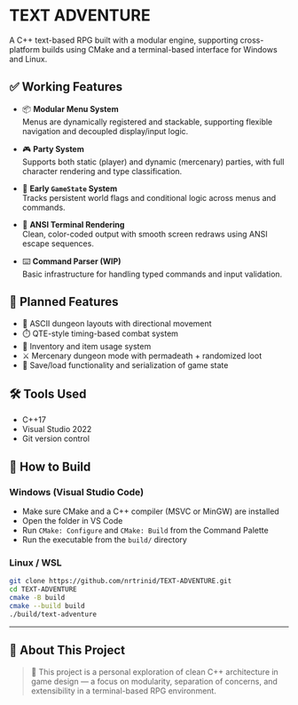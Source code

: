 # TEXT ADVENTURE

A C++ text-based RPG built with a modular engine, supporting cross-platform builds using CMake and a terminal-based interface for Windows and Linux.

## ✅ Working Features

- 📦 **Modular Menu System**  
  Menus are dynamically registered and stackable, supporting flexible navigation and decoupled display/input logic.

- 🎮 **Party System**  
  Supports both static (player) and dynamic (mercenary) parties, with full character rendering and type classification.

- 🧠 **Early `GameState` System**  
  Tracks persistent world flags and conditional logic across menus and commands.

- 🎨 **ANSI Terminal Rendering**  
  Clean, color-coded output with smooth screen redraws using ANSI escape sequences.

- ⌨️ **Command Parser (WIP)**  
  Basic infrastructure for handling typed commands and input validation.

## 🚧 Planned Features

- 🧱 ASCII dungeon layouts with directional movement
- ⏱️ QTE-style timing-based combat system
- 🎒 Inventory and item usage system
- ⚔️ Mercenary dungeon mode with permadeath + randomized loot
- 🔄 Save/load functionality and serialization of game state

## 🛠️ Tools Used

- C++17  
- Visual Studio 2022  
- Git version control  

## 🧪 How to Build

### Windows (Visual Studio Code)
- Make sure CMake and a C++ compiler (MSVC or MinGW) are installed
- Open the folder in VS Code
- Run `CMake: Configure` and `CMake: Build` from the Command Palette
- Run the executable from the `build/` directory

### Linux / WSL
```bash
git clone https://github.com/nrtrinid/TEXT-ADVENTURE.git
cd TEXT-ADVENTURE
cmake -B build
cmake --build build
./build/text-adventure
```
---

## 🧠 About This Project

> 🎯 This project is a personal exploration of clean C++ architecture in game design — a focus on modularity, separation of concerns, and extensibility in a terminal-based RPG environment.
